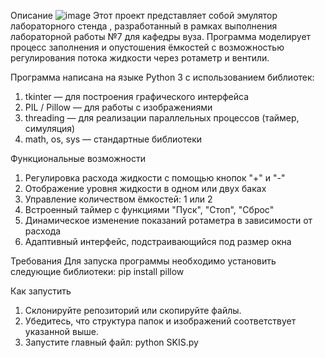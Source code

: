 Описание
![image](https://github.com/user-attachments/assets/dbc986d3-6165-446b-a305-039ac598f69e)
Этот проект представляет собой эмулятор лабораторного стенда , разработанный в рамках выполнения лабораторной работы №7 для кафедры вуза. Программа моделирует процесс заполнения и опустошения ёмкостей с возможностью регулирования потока жидкости через ротаметр и вентили.

Программа написана на языке Python 3 с использованием библиотек:
1) tkinter — для построения графического интерфейса
2) PIL / Pillow — для работы с изображениями
3) threading — для реализации параллельных процессов (таймер, симуляция)
4) math, os, sys — стандартные библиотеки

Функциональные возможности
1) Регулировка расхода жидкости с помощью кнопок "+" и "-"
2) Отображение уровня жидкости в одном или двух баках
3) Управление количеством ёмкостей: 1 или 2
4) Встроенный таймер с функциями "Пуск", "Стоп", "Сброс"
5) Динамическое изменение показаний ротаметра в зависимости от расхода
6) Адаптивный интерфейс, подстраивающийся под размер окна

Требования
Для запуска программы необходимо установить следующие библиотеки: pip install pillow

Как запустить
1) Склонируйте репозиторий или скопируйте файлы.
2) Убедитесь, что структура папок и изображений соответствует указанной выше.
3) Запустите главный файл: python SKIS.py
